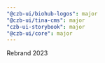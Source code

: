 ```yaml
---
"@czb-ui/biohub-logos": major
"@czb-ui/tina-cms": major
"czb-ui-storybook": major
"@czb-ui/core": major
---
```


Rebrand 2023
